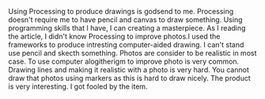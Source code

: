 Using Processing to produce drawings is godsend to me. Processing doesn't require me to have pencil and canvas to draw something. Using programming skills that I have, I can creating a masterpiece.
As I reading the article, I didn't know Processing to improve photos.I used the frameworks to produce intresting computer-aided drawing. I can't stand use pencil and skecth something.
Photos are consider to be realistic in most case. To use computer alogitherigm to improve photo is very common. Drawing lines and making it realistic with a photo is very hard. 
You cannot draw that photos using markers as this is hard to draw nicely. The product is very interesting. I got fooled by the item.
